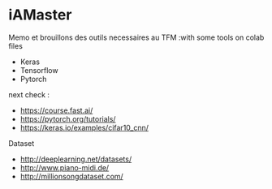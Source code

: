 # iAMaster
Memo et brouillons des outils necessaires au TFM :with some tools on colab files
* Keras 
* Tensorflow  
* Pytorch 

next check :

* https://course.fast.ai/
* https://pytorch.org/tutorials/
* https://keras.io/examples/cifar10_cnn/

Dataset
* http://deeplearning.net/datasets/
* http://www.piano-midi.de/
* http://millionsongdataset.com/
